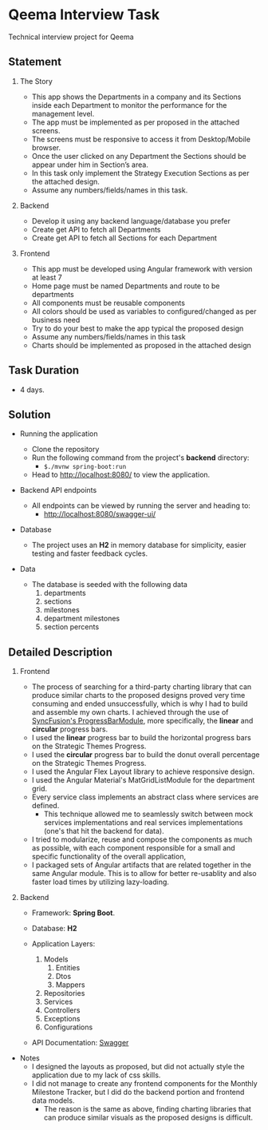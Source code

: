 # Qeema Interview Task

Technical interview project for Qeema

## Statement

1. The Story

   - This app shows the Departments in a company and its Sections inside each Department to monitor the performance for the management level.
   - The app must be implemented as per proposed in the attached screens.
   - The screens must be responsive to access it from Desktop/Mobile browser.
   - Once the user clicked on any Department the Sections should be appear under him in Section’s area.
   - In this task only implement the Strategy Execution Sections as per the attached design.
   - Assume any numbers/fields/names in this task.

1. Backend

   - Develop it using any backend language/database you prefer
   - Create get API to fetch all Departments
   - Create get API to fetch all Sections for each Department

1. Frontend

   - This app must be developed using Angular framework with version at least 7
   - Home page must be named Departments and route to be departments
   - All components must be reusable components
   - All colors should be used as variables to configured/changed as per business need
   - Try to do your best to make the app typical the proposed design
   - Assume any numbers/fields/names in this task
   - Charts should be implemented as proposed in the attached design

## Task Duration

- 4 days.

## Solution

- Running the application

  - Clone the repository
  - Run the following command from the project's **backend** directory:
    - `$./mvnw spring-boot:run`
  - Head to [http://localhost:8080/](http://localhost:8080/) to view the application.

- Backend API endpoints

  - All endpoints can be viewed by running the server and heading to:
    - [http://localhost:8080/swagger-ui/](http://localhost:8080/swagger-ui/)

- Database

  - The project uses an **H2** in memory database for simplicity, easier testing and faster feedback cycles.

- Data

  - The database is seeded with the following data
    1. departments
    1. sections
    1. milestones
    1. department milestones
    1. section percents

## Detailed Description

1. Frontend

   - The process of searching for a third-party charting library that can produce similar charts to the proposed designs proved very time consuming and ended unsuccessfully, which is why I had to build and assemble my own charts. I achieved through the use of [SyncFusion's ProgressBarModule](https://www.npmjs.com/package/@syncfusion/ej2-angular-progressbar), more specifically, the **linear** and **circular** progress bars.
   - I used the **linear** progress bar to build the horizontal progress bars on the Strategic Themes Progress.
   - I used the **circular** progress bar to build the donut overall percentage on the Strategic Themes Progress.
   - I used the Angular Flex Layout library to achieve responsive design.
   - I used the Angular Material's MatGridListModule for the department grid.
   - Every service class implements an abstract class where services are defined.
     - This technique allowed me to seamlessly switch between mock services implementations and real services implementations (one's that hit the backend for data).
   - I tried to modularize, reuse and compose the components as much as possible, with each component responsible for a small and specific functionality of the overall application,
   - I packaged sets of Angular artifacts that are related together in the same Angular module. This is to allow for better re-usablity and also faster load times by utilizing lazy-loading.

2. Backend

   - Framework: **Spring Boot**.
   - Database: **H2**
   - Application Layers:

     1. Models
        1. Entities
        2. Dtos
        3. Mappers
     2. Repositories
     3. Services
     4. Controllers
     5. Exceptions
     6. Configurations

   - API Documentation: [Swagger](http://localhost:8080/swagger-ui/)

- Notes
  - I designed the layouts as proposed, but did not actually style the application due to my lack of css skills.
  - I did not manage to create any frontend components for the Monthly Milestone Tracker, but I did do the backend portion and frontend data models.
    - The reason is the same as above, finding charting libraries that can produce similar visuals as the proposed designs is difficult.
